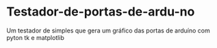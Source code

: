 # Testador-de-portas-de-ardu-no
Um testador de simples que gera um gráfico das portas de arduíno com pyton tk e matplotlib
